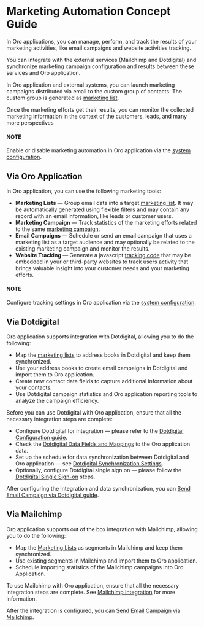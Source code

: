 <a id="user-guide-marketing-automation"></a>
<!-- updated on 06 July 2017 -->

# Marketing Automation Concept Guide

In Oro applications, you can manage, perform, and track the results of your marketing activities, like email campaigns and website activities tracking.

You can integrate with the external services (Mailchimp and Dotdigital) and synchronize marketing campaign configuration and results between these services and Oro application.

In Oro application and external systems, you can launch marketing campaigns distributed via email to the custom group of contacts. The custom group is generated as [marketing list](../../back-office/marketing/marketing-lists/index.md#user-guide-marketing-lists).

Once the marketing efforts get their results, you can monitor the collected marketing information in the context of the customers, leads, and many more perspectives

#### NOTE
Enable or disable marketing automation in Oro application via the [system configuration](../../back-office/system/configuration/marketing/general-setup-marketing/index.md#marketing-system-configuration).

## Via Oro Application

In Oro application, you can use the following marketing tools:

* **Marketing Lists** — Group email data into a target [marketing list](../../back-office/marketing/marketing-lists/index.md#user-guide-marketing-lists). It may be automatically generated using flexible filters and may contain any record with an email information, like leads or customer users.
* **Marketing Campaign** — Track statistics of the marketing efforts related to the same [marketing campaign](../../back-office/marketing/marketing-campaigns/index.md#user-guide-marketing-campaigns).
* **Email Campaigns** — Schedule or send an email campaign that uses a marketing list as a target audience and may optionally be related to the existing marketing campaign and monitor the results.
* **Website Tracking** — Generate a javascript [tracking code](../../back-office/marketing/tracking-websites/index.md#user-guide-marketing-tracking) that may be embedded in your or third-party websites to track users activity that brings valuable insight into your customer needs and your marketing efforts.

#### NOTE
Configure tracking settings in Oro application via the [system configuration](../../back-office/system/configuration/system/general-setup/tracking.md#admin-configuration-tracking).

## Via Dotdigital

Oro application supports integration with Dotdigital, allowing you to do the following:

- Map the [marketing lists](../../back-office/marketing/marketing-lists/index.md#user-guide-marketing-lists) to address books in Dotdigital and keep them synchronized.
- Use your address books to create email campaigns in Dotdigital and import them to Oro application.
- Create new contact data fields to capture additional information about your contacts.
- Use Dotdigital campaign statistics and Oro application reporting tools to analyze the campaign efficiency.

Before you can use Dotdigital with Oro application, ensure that all the necessary integration steps are complete:

* Configure Dotdigital for integration — please refer to the [Dotdigital Configuration guide](../../back-office/system/integrations/dotdigital/dotdigital-configuration.md#user-guide-dotmailer-configuration).
* Check the [Dotdigital Data Fields and Mappings](../../back-office/marketing/email-campaigns/dotdigital-data-fields-mappings.md#user-guide-dotmailer-data-fields) to the Oro application data.
* Set up the schedule for data synchronization between Dotdigital and Oro application — see [Dotdigital Synchronization Settings](../../back-office/system/configuration/system/integrations/dotdigital-integration-settings.md#admin-configuration-dotmailer-integration-settings).
* Optionally, configure Dotdigital single sign on — please follow the [Dotdigital Single Sign-on](../../back-office/system/integrations/dotdigital/dotdigital-single-sign-on.md#user-guide-dotmailer-single-sign-on) steps.

After configuring the integration and data synchronization, you can [Send Email Campaign via Dotdigital guide](../../back-office/marketing/email-campaigns/sending-email-campaign-via-dotdigital.md#user-guide-dotmailer-campaign).

## Via Mailchimp

Oro application supports out of the box integration with Mailchimp, allowing you to do the following:

* Map the [Marketing Lists](../../back-office/marketing/marketing-lists/index.md#user-guide-marketing-lists) as segments in Mailchimp and keep them synchronized.
* Use existing segments in Mailchimp and import them to Oro application.
* Schedule importing statistics of the Mailchimp campaigns into Oro Application.

To use Mailchimp with Oro application, ensure that all the necessary integration steps are complete. See [Mailchimp Integration](../../back-office/system/integrations/mailchimp-integration.md#user-guide-mc-integration) for more information.

After the integration is configured, you can [Send Email Campaign via Mailchimp](../../back-office/marketing/email-campaigns/sending-email-campaign-via-mailchimp.md#user-guide-mailchimp-campaign).

<!-- automation_finish -->

